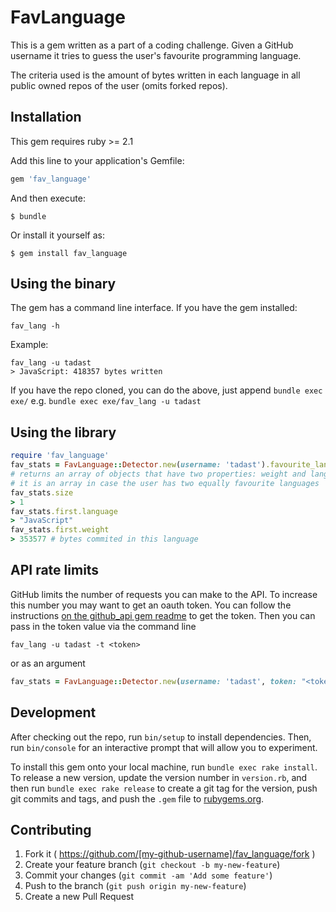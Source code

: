 # FavLanguage

This is a gem written as a part of a coding challenge. Given a GitHub username it tries to guess the user's favourite programming language.

The criteria used is the amount of bytes written in each language in all public owned repos of the user (omits forked repos).

## Installation

This gem requires ruby >= 2.1

Add this line to your application's Gemfile:

```ruby
gem 'fav_language'
```

And then execute:

    $ bundle

Or install it yourself as:

    $ gem install fav_language

## Using the binary

The gem has a command line interface. If you have the gem installed:

```
fav_lang -h
```

Example:
```
fav_lang -u tadast
> JavaScript: 418357 bytes written
```

If you have the repo cloned, you can do the above, just append `bundle exec exe/` e.g. `bundle exec exe/fav_lang -u tadast`

## Using the library

```ruby
require 'fav_language'
fav_stats = FavLanguage::Detector.new(username: 'tadast').favourite_languages
# returns an array of objects that have two properties: weight and language
# it is an array in case the user has two equally favourite languages
fav_stats.size
> 1
fav_stats.first.language
> "JavaScript"
fav_stats.first.weight
> 353577 # bytes commited in this language
```

## API rate limits

GitHub limits the number of requests you can make to the API. To increase this number you may want to get an oauth token. You can follow the instructions [on the github_api gem readme](https://github.com/peter-murach/github#3-authentication) to get the token. Then you can pass in the token value via the command line

```
fav_lang -u tadast -t <token>
```

or as an argument

```ruby
fav_stats = FavLanguage::Detector.new(username: 'tadast', token: "<token>")
```
## Development

After checking out the repo, run `bin/setup` to install dependencies. Then, run `bin/console` for an interactive prompt that will allow you to experiment.

To install this gem onto your local machine, run `bundle exec rake install`. To release a new version, update the version number in `version.rb`, and then run `bundle exec rake release` to create a git tag for the version, push git commits and tags, and push the `.gem` file to [rubygems.org](https://rubygems.org).

## Contributing

1. Fork it ( https://github.com/[my-github-username]/fav_language/fork )
2. Create your feature branch (`git checkout -b my-new-feature`)
3. Commit your changes (`git commit -am 'Add some feature'`)
4. Push to the branch (`git push origin my-new-feature`)
5. Create a new Pull Request
